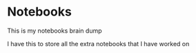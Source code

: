 # Notebooks

This is my notebooks brain dump

I have this to store all the extra notebooks that I have worked on
